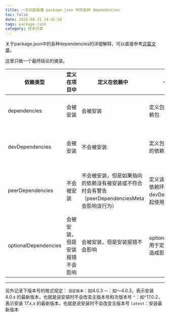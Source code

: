 ```yaml
---
title: 一文彻底看懂 package.json 中的各种 dependencies
toc: false
date: 2022-08-31 14:41:58
tags: package.json
category: 技术分享
---
```

关于package.json中的各种dependencies的详细解释，可以直接参考[这篇文章](https://developer.aliyun.com/article/1051418)。

这里只做一个最终结论的摘录。

| 依赖类型 | 定义在项目中 | 定义在依赖中 | 一句话总结 | 举例 |
|---|---|---|---|---|
| dependencies | 会被安装 | 会被安装 | 定义包运行所需要的依赖包 | 某前端项目使用 react 进行开发，需要将 react 添加到 dependencies 中 |
| devDependencies | 会被安装 | 不会被安装 | 定义包在开发时所需要的依赖包 | antd 使用了 @testing-library/react 进行测试，需要将 @testing-library/react 添加到 devDependencies 中 |
| peerDependencies | 不会被安装 | 不会被安装，但是如果指向的依赖没有被安装或不符合时会有警告（peerDependenciesMeta 会影响该行为） | 定义该包运行所需要的依赖环境，一般和 devDependencies 一起使用 | antd 是一个 react 组件库，为了不和使用它的项目中的 react 版本定义造成冲突，需要将支持的 react 版本添加到 peerDependencies 中 |
| optionalDependencies | 会被安装，但是安装报错不会影响 | 会被安装，但是安装报错不会影响 | optionalDependencies 用于定义对包运行不会造成影响的依赖包 | 一个包在使用 A 包进行了某些操作，但是如果 A 包不在的话，可以使用别的 API 达到同样的效果，可以将 A 包添加到 optionalDependencies 中 |

---
另外记录下版本号的格式规定：
`固定版本`：如4.0.3
`～`：如～4.0.3，表示安装 4.0.x 的最新版本，也就是说安装时不会改变主版本号和次版本号
`^`：如^17.0.2，表示安装 17.x.x 的最新版本，也就是说安装时不会改变主版本号
`latest`：安装最新版本